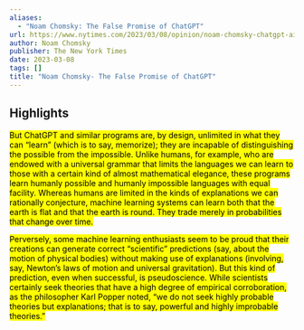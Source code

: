 ```yaml
---
aliases:
  - "Noam Chomsky: The False Promise of ChatGPT"
url: https://www.nytimes.com/2023/03/08/opinion/noam-chomsky-chatgpt-ai.html
author: Noam Chomsky
publisher: The New York Times
date: 2023-03-08
tags: []
title: "Noam Chomsky- The False Promise of ChatGPT"
---
```


## Highlights
<mark>But ChatGPT and similar programs are, by design, unlimited in what they can “learn” (which is to say, memorize); they are incapable of distinguishing the possible from the impossible. Unlike humans, for example, who are endowed with a universal grammar that limits the languages we can learn to those with a certain kind of almost mathematical elegance, these programs learn humanly possible and humanly impossible languages with equal facility. Whereas humans are limited in the kinds of explanations we can rationally conjecture, machine learning systems can learn both that the earth is flat and that the earth is round. They trade merely in probabilities that change over time.</mark>

<mark>Perversely, some machine learning enthusiasts seem to be proud that their creations can generate correct “scientific” predictions (say, about the motion of physical bodies) without making use of explanations (involving, say, Newton’s laws of motion and universal gravitation). But this kind of prediction, even when successful, is pseudoscience. While scientists certainly seek theories that have a high degree of empirical corroboration, as the philosopher Karl Popper noted, “we do not seek highly probable theories but explanations; that is to say, powerful and highly improbable theories.”</mark>